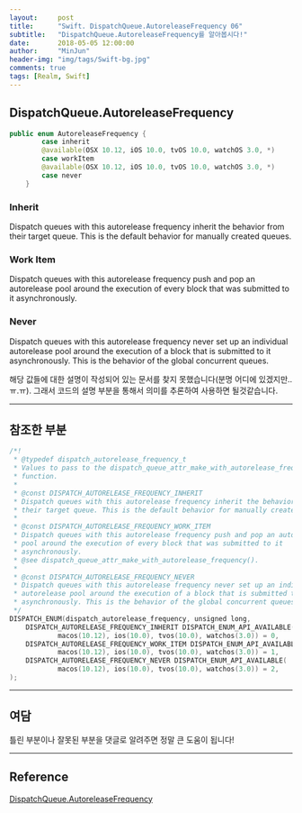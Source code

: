 ```yaml
---
layout:     post
title:      "Swift. DispatchQueue.AutoreleaseFrequency 06"
subtitle:   "DispatchQueue.AutoreleaseFrequency를 알아봅시다!"
date:       2018-05-05 12:00:00
author:     "MinJun"
header-img: "img/tags/Swift-bg.jpg"
comments: true 
tags: [Realm, Swift]
---
```


## DispatchQueue.AutoreleaseFrequency

```swift
public enum AutoreleaseFrequency {
        case inherit
        @available(OSX 10.12, iOS 10.0, tvOS 10.0, watchOS 3.0, *)
        case workItem
        @available(OSX 10.12, iOS 10.0, tvOS 10.0, watchOS 3.0, *)
        case never
    }
```
 
### Inherit

Dispatch queues with this autorelease frequency inherit the behavior from their target queue. This is the default behavior for manually created queues.

### Work Item 

Dispatch queues with this autorelease frequency push and pop an autorelease pool around the execution of every block that was submitted to it asynchronously.

### Never 

Dispatch queues with this autorelease frequency never set up an individual autorelease pool around the execution of a block that is submitted to it asynchronously. This is the behavior of the global concurrent queues.

해당 값들에 대한 설명이 작성되어 있는 문서를 찾지 못했습니다(분명 어디에 있겠지만..ㅠ.ㅠ). 그래서 코드의 설명 부분을 통해서 의미를 추론하여 사용하면 될것같습니다.

---

## 참조한 부분

```swift
/*!
 * @typedef dispatch_autorelease_frequency_t
 * Values to pass to the dispatch_queue_attr_make_with_autorelease_frequency()
 * function.
 *
 * @const DISPATCH_AUTORELEASE_FREQUENCY_INHERIT
 * Dispatch queues with this autorelease frequency inherit the behavior from
 * their target queue. This is the default behavior for manually created queues.
 *
 * @const DISPATCH_AUTORELEASE_FREQUENCY_WORK_ITEM
 * Dispatch queues with this autorelease frequency push and pop an autorelease
 * pool around the execution of every block that was submitted to it
 * asynchronously.
 * @see dispatch_queue_attr_make_with_autorelease_frequency().
 *
 * @const DISPATCH_AUTORELEASE_FREQUENCY_NEVER
 * Dispatch queues with this autorelease frequency never set up an individual
 * autorelease pool around the execution of a block that is submitted to it
 * asynchronously. This is the behavior of the global concurrent queues.
 */
DISPATCH_ENUM(dispatch_autorelease_frequency, unsigned long,
	DISPATCH_AUTORELEASE_FREQUENCY_INHERIT DISPATCH_ENUM_API_AVAILABLE(
			macos(10.12), ios(10.0), tvos(10.0), watchos(3.0)) = 0,
	DISPATCH_AUTORELEASE_FREQUENCY_WORK_ITEM DISPATCH_ENUM_API_AVAILABLE(
			macos(10.12), ios(10.0), tvos(10.0), watchos(3.0)) = 1,
	DISPATCH_AUTORELEASE_FREQUENCY_NEVER DISPATCH_ENUM_API_AVAILABLE(
			macos(10.12), ios(10.0), tvos(10.0), watchos(3.0)) = 2,
);
```

---

## 여담

틀린 부분이나 잘못된 부분을 댓글로 알려주면 정말 큰 도움이 됩니다!

---


## Reference 

[DispatchQueue.AutoreleaseFrequency](https://developer.apple.com/documentation/dispatch/dispatchqueue.autoreleasefrequency)<br>

